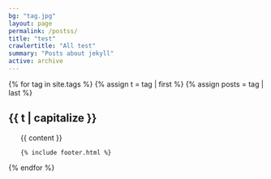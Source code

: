 ```yaml
---
bg: "tag.jpg"
layout: page
permalink: /postss/
title: "test"
crawlertitle: "All test"
summary: "Posts about jekyll"
active: archive
---
```



{% for tag in site.tags %}
  {% assign t = tag | first %}
  {% assign posts = tag | last %}


  <h2 class="category-key" id="{{ t | downcase }}">{{ t | capitalize }}</h2>

  <ul class="year">
    <main class="content-wrapper">
      {{ content }}
    </main>

    {% include footer.html %}
  </ul>



{% endfor %}
